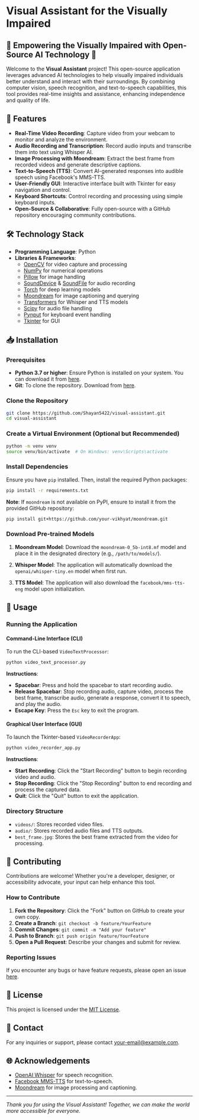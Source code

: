# Visual Assistant for the Visually Impaired

## 🌟 **Empowering the Visually Impaired with Open-Source AI Technology** 🌟

Welcome to the **Visual Assistant** project! This open-source application leverages advanced AI technologies to help visually impaired individuals better understand and interact with their surroundings. By combining computer vision, speech recognition, and text-to-speech capabilities, this tool provides real-time insights and assistance, enhancing independence and quality of life.

## 🚀 **Features**

- **Real-Time Video Recording**: Capture video from your webcam to monitor and analyze the environment.
- **Audio Recording and Transcription**: Record audio inputs and transcribe them into text using Whisper AI.
- **Image Processing with Moondream**: Extract the best frame from recorded videos and generate descriptive captions.
- **Text-to-Speech (TTS)**: Convert AI-generated responses into audible speech using Facebook's MMS-TTS.
- **User-Friendly GUI**: Interactive interface built with Tkinter for easy navigation and control.
- **Keyboard Shortcuts**: Control recording and processing using simple keyboard inputs.
- **Open-Source & Collaborative**: Fully open-source with a GitHub repository encouraging community contributions.

## 🛠 **Technology Stack**

- **Programming Language**: Python
- **Libraries & Frameworks**:
  - [OpenCV](https://opencv.org/) for video capture and processing
  - [NumPy](https://numpy.org/) for numerical operations
  - [Pillow](https://python-pillow.org/) for image handling
  - [SoundDevice](https://python-sounddevice.readthedocs.io/) & [SoundFile](https://pysoundfile.readthedocs.io/) for audio recording
  - [Torch](https://pytorch.org/) for deep learning models
  - [Moondream](https://github.com/your-repo/moondream) for image captioning and querying
  - [Transformers](https://huggingface.co/transformers/) for Whisper and TTS models
  - [Scipy](https://www.scipy.org/) for audio file handling
  - [Pynput](https://pynput.readthedocs.io/) for keyboard event handling
  - [Tkinter](https://docs.python.org/3/library/tkinter.html) for GUI

## 📥 **Installation**

### Prerequisites

- **Python 3.7 or higher**: Ensure Python is installed on your system. You can download it from [here](https://www.python.org/downloads/).
- **Git**: To clone the repository. Download from [here](https://git-scm.com/downloads).

### Clone the Repository

```bash
git clone https://github.com/Shayan5422/visual-assistant.git
cd visual-assistant
```

### Create a Virtual Environment (Optional but Recommended)

```bash
python -m venv venv
source venv/bin/activate  # On Windows: venv\Scripts\activate
```

### Install Dependencies

Ensure you have `pip` installed. Then, install the required Python packages:

```bash
pip install -r requirements.txt
```

**Note**: If `moondream` is not available on PyPI, ensure to install it from the provided GitHub repository:

```bash
pip install git+https://github.com/your-vikhyat/moondream.git
```

### Download Pre-trained Models

1. **Moondream Model**: Download the `moondream-0_5b-int8.mf` model and place it in the designated directory (e.g., `/path/to/models/`).

2. **Whisper Model**: The application will automatically download the `openai/whisper-tiny.en` model when first run.

3. **TTS Model**: The application will also download the `facebook/mms-tts-eng` model upon initialization.

## 🏃 **Usage**

### Running the Application

#### Command-Line Interface (CLI)

To run the CLI-based `VideoTextProcessor`:

```bash
python video_text_processor.py
```

**Instructions**:

- **Spacebar**: Press and hold the spacebar to start recording audio.
- **Release Spacebar**: Stop recording audio, capture video, process the best frame, transcribe audio, generate a response, convert it to speech, and play the audio.
- **Escape Key**: Press the `Esc` key to exit the program.

#### Graphical User Interface (GUI)

To launch the Tkinter-based `VideoRecorderApp`:

```bash
python video_recorder_app.py
```

**Instructions**:

- **Start Recording**: Click the "Start Recording" button to begin recording video and audio.
- **Stop Recording**: Click the "Stop Recording" button to end recording and process the captured data.
- **Quit**: Click the "Quit" button to exit the application.

### Directory Structure

- `videos/`: Stores recorded video files.
- `audio/`: Stores recorded audio files and TTS outputs.
- `best_frame.jpg`: Stores the best frame extracted from the video for processing.

## 🤝 **Contributing**

Contributions are welcome! Whether you're a developer, designer, or accessibility advocate, your input can help enhance this tool.

### How to Contribute

1. **Fork the Repository**: Click the "Fork" button on GitHub to create your own copy.
2. **Create a Branch**: `git checkout -b feature/YourFeature`
3. **Commit Changes**: `git commit -m "Add your feature"`
4. **Push to Branch**: `git push origin feature/YourFeature`
5. **Open a Pull Request**: Describe your changes and submit for review.

### Reporting Issues

If you encounter any bugs or have feature requests, please open an issue [here](https://github.com/Shayan5422/visual-assistant/issues).

## 📄 **License**

This project is licensed under the [MIT License](LICENSE).

## 📧 **Contact**

For any inquiries or support, please contact [your-email@example.com](mailto:shayan.hashemi27@gmail.com).

## 🌐 **Acknowledgements**

- [OpenAI Whisper](https://github.com/openai/whisper) for speech recognition.
- [Facebook MMS-TTS](https://github.com/facebookresearch/mms-tts) for text-to-speech.
- [Moondream](https://github.com/vikhyat/moondream) for image processing and captioning.

---

*Thank you for using the Visual Assistant! Together, we can make the world more accessible for everyone.*
